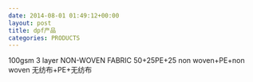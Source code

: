 ```yaml
---
date: 2014-08-01 01:49:12+00:00
layout: post
title: dpf产品
categories: PRODUCTS
---
```


100gsm 3 layer NON-WOVEN FABRIC
50+25PE+25
non woven+PE+non woven
无纺布+PE+无纺布
